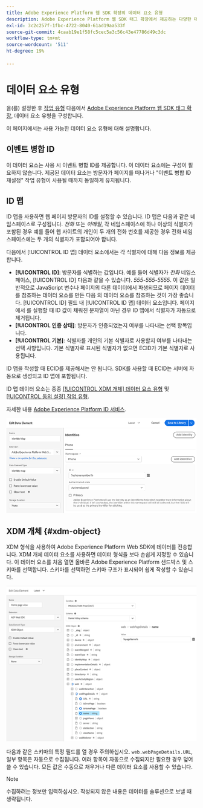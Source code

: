 ```yaml
---
title: Adobe Experience Platform 웹 SDK 확장의 데이터 요소 유형
description: Adobe Experience Platform 웹 SDK 태그 확장에서 제공하는 다양한 데이터 요소 유형에 대해 알아봅니다.
exl-id: 3c2c257f-1fbc-4722-8040-61ad19aa533f
source-git-commit: 4caab19e1f58fc5cec5a3c56c43e47786d49c3dc
workflow-type: tm+mt
source-wordcount: '511'
ht-degree: 19%

---
```


# 데이터 요소 유형

을(를) 설정한 후 [작업 유형](action-types.md) 다음에서 [Adobe Experience Platform 웹 SDK 태그 확장](web-sdk-extension-configuration.md), 데이터 요소 유형을 구성합니다.

이 페이지에서는 사용 가능한 데이터 요소 유형에 대해 설명합니다.


## 이벤트 병합 ID

이 데이터 요소는 사용 시 이벤트 병합 ID를 제공합니다. 이 데이터 요소에는 구성이 필요하지 않습니다. 제공된 데이터 요소는 방문자가 페이지를 떠나거나 &quot;이벤트 병합 ID 재설정&quot; 작업 유형이 사용될 때까지 동일하게 유지됩니다.

## ID 맵

ID 맵을 사용하면 웹 페이지 방문자의 ID를 설정할 수 있습니다. ID 맵은 다음과 같은 네임스페이스로 구성됩니다. _전화_ 또는 _이메일_, 각 네임스페이스에 하나 이상의 식별자가 포함된 경우 예를 들어 웹 사이트의 개인이 두 개의 전화 번호를 제공한 경우 전화 네임스페이스에는 두 개의 식별자가 포함되어야 합니다.

다음에서 [!UICONTROL ID 맵] 데이터 요소에서는 각 식별자에 대해 다음 정보를 제공합니다.

* **[!UICONTROL ID]**: 방문자를 식별하는 값입니다. 예를 들어 식별자가 _전화_ 네임스페이스, [!UICONTROL ID] 다음과 같을 수 있습니다. _555-555-5555_. 이 값은 일반적으로 JavaScript 변수나 페이지의 다른 데이터에서 파생되므로 페이지 데이터를 참조하는 데이터 요소를 만든 다음 의 데이터 요소를 참조하는 것이 가장 좋습니다. [!UICONTROL ID] 필드 내 [!UICONTROL ID 맵] 데이터 요소입니다. 페이지에서 를 실행할 때 ID 값이 채워진 문자열이 아닌 경우 ID 맵에서 식별자가 자동으로 제거됩니다.
* **[!UICONTROL 인증 상태]**: 방문자가 인증되었는지 여부를 나타내는 선택 항목입니다.
* **[!UICONTROL 기본]**: 식별자를 개인의 기본 식별자로 사용할지 여부를 나타내는 선택 사항입니다. 기본 식별자로 표시된 식별자가 없으면 ECID가 기본 식별자로 사용됩니다.

ID 맵을 작성할 때 ECID를 제공해서는 안 됩니다. SDK를 사용할 때 ECID는 서버에 자동으로 생성되고 ID 맵에 포함됩니다.

ID 맵 데이터 요소는 종종 [[!UICONTROL XDM 개체] 데이터 요소 유형](#xdm-object) 및 [[!UICONTROL 동의 설정] 작업 유형](action-types.md#set-consent).

자세한 내용 [Adobe Experience Platform ID 서비스](https://experienceleague.adobe.com/docs/experience-platform/identity/home.html).

![](./assets/identity-map-data-element.png)

## XDM 개체 {#xdm-object}

XDM 형식을 사용하여 Adobe Experience Platform Web SDK에 데이터를 전송합니다. XDM 개체 데이터 요소를 사용하면 데이터 형식을 보다 손쉽게 지정할 수 있습니다. 이 데이터 요소를 처음 열면 올바른 Adobe Experience Platform 샌드박스 및 스키마를 선택합니다. 스키마를 선택하면 스키마 구조가 표시되어 쉽게 작성할 수 있습니다.

![](./assets/XDM-object.png)

다음과 같은 스키마의 특정 필드를 열 경우 주의하십시오. `web.webPageDetails.URL`, 일부 항목은 자동으로 수집됩니다. 여러 항목이 자동으로 수집되지만 필요한 경우 덮어쓸 수 있습니다. 모든 값은 수동으로 채우거나 다른 데이터 요소를 사용할 수 있습니다.

>[!NOTE]
>
>수집하려는 정보만 입력하십시오. 작성되지 않은 내용은 데이터를 솔루션으로 보낼 때 생략됩니다.
